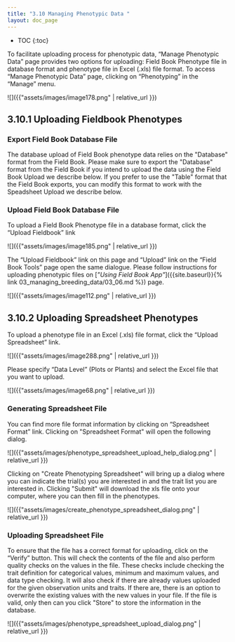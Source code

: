 ```yaml
---
title: "3.10 Managing Phenotypic Data "
layout: doc_page
---
```


<!-- TOC-START -->
* TOC
{:toc}
<!-- TOC-END -->

To facilitate uploading process for phenotypic data, “Manage Phenotypic Data” page provides two options for uploading: Field Book Phenotype file in database format and phenotype file in Excel (.xls) file format. To access “Manage Phenotypic Data” page, clicking on “Phenotyping” in the “Manage” menu.

![]({{"assets/images/image178.png" | relative_url }})

3.10.1 Uploading Fieldbook Phenotypes
---

### Export Field Book Database File

The database upload of Field Book phenotype data relies on the "Database" format from the Field Book. Please make sure to export the "Database" format from the Field Book if you intend to upload the data using the Field Book Upload we describe below. If you prefer to use the "Table" format that the Field Book exports, you can modify this format to work with the Speadsheet Upload we describe below.

### Upload Field Book Database File

To upload a Field Book Phenotype file in a database format, click the “Upload Fieldbook” link

![]({{"assets/images/image185.png" | relative_url }})

The “Upload Fieldbook” link on this page and “Upload” link on the “Field Book Tools” page open the same dialogue. Please follow instructions for uploading phenotypic files on [*"Using Field Book App"*]({{site.baseurl}}{% link 03_managing_breeding_data/03_06.md %}) page.

![]({{"assets/images/image112.png" | relative_url }})

3.10.2 Uploading Spreadsheet Phenotypes
---

To upload a phenotype file in an Excel (.xls) file format, click the “Upload Spreadsheet” link.

![]({{"assets/images/image288.png" | relative_url }})

Please specify “Data Level” (Plots or Plants) and select the Excel file that you want to upload.

![]({{"assets/images/image68.png" | relative_url }})

### Generating Spreadsheet File

You can find more file format information by clicking on “Spreadsheet Format” link. Clicking on "Spreadsheet Format" will open the following dialog.

![]({{"assets/images/phenotype_spreadsheet_upload_help_dialog.png" | relative_url }})

Clicking on "Create Phenotyping Spreadsheet" will bring up a dialog where you can indicate the trial(s) you are interested in and the trait list you are interested in. Clicking "Submit" will download the xls file onto your computer, where you can then fill in the phenotypes.

![]({{"assets/images/create_phenotype_spreadsheet_dialog.png" | relative_url }})

### Uploading Spreadsheet File

To ensure that the file has a correct format for uploading, click on the “Verify” button. This will check the contents of the file and also perform quality checks on the values in the file. These checks include checking the trait definition for categorical values, minimum and maximum values, and data type checking. It will also check if there are already values uploaded for the given observation units and traits. If there are, there is an option to overwrite the existing values with the new values in your file. If the file is valid, only then can you click "Store" to store the information in the database.

![]({{"assets/images/phenotype_spreadsheet_upload_dialog.png" | relative_url }})
